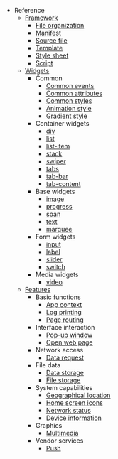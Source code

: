 * Reference
    * [Framework](framework/index.en.md)
        * [File organization](framework/file-organization.en.md)
        * [Manifest](framework/manifest.en.md)
        * [Source file](framework/source-file.en.md)
        * [Template](framework/template.en.md)
        * [Style sheet](framework/style-sheet.en.md)
        * [Script](framework/script.en.md)
    * [Widgets](widgets/index.en.md)
        * Common
            * [Common events](widgets/common-events.en.md)
            * [Common attributes](widgets/common-attributes.en.md)
            * [Common styles](widgets/common-styles.en.md)
            * [Animation style](widgets/animation-styles.en.md)
            * [Gradient style](widgets/gradient-styles.en.md)
        * Container widgets
            * [div](widgets/div.en.md)
            * [list](widgets/list.en.md)
            * [list-item](widgets/list-item.en.md)
            <!-- * [refresh](widgets/refresh.en.md) -->
            <!-- * [richtext](widgets/richtext.en.md) -->
            * [stack](widgets/stack.en.md)
            * [swiper](widgets/swiper.en.md)
            * [tabs](widgets/tabs.en.md)
            * [tab-bar](widgets/tab-bar.en.md)
            * [tab-content](widgets/tab-content.en.md)
        * Base widgets
            <!-- * [a](widgets/a.en.md) -->
            * [image](widgets/image.en.md)
            * [progress](widgets/progress.en.md)
            * [span](widgets/span.en.md)
            * [text](widgets/text.en.md)
            * [marquee](widgets/marquee.en.md)
        * Form widgets
            * [input](widgets/input.en.md)
            * [label](widgets/label.en.md)
            <!-- * [picker](widgets/picker.en.md) -->
            * [slider](widgets/slider.en.md)
            * [switch](widgets/switch.en.md)
            <!-- * [textarea](widgets/textarea.en.md) -->
        * Media widgets
            * [video](widgets/video.en.md)
        <!-- * Other widgets
            * [web](widgets/web.en.md) -->
    * [Features](features/index.en.md)
        * Basic functions
            * [App context](features/system/app.en.md)
            * [Log printing](features/system/log.en.md)
            * [Page routing](features/system/router.en.md)
        * Interface interaction
            <!-- * [Sharing](features/system/share.en.md) -->
            * [Pop-up window](features/system/prompt.en.md)
            * [Open web page](features/system/webview.en.md)
            <!-- * [Notification message](features/system/notification.en.md) -->
            <!-- * [Vibrate](features/system/vibrator.en.md) -->
        * Network access
            <!-- * [Uploading and downloading](features/system/request.en.md) -->
            * [Data request](features/system/fetch.en.md)
        * File data
            * [Data storage](features/system/storage.en.md)
            * [File storage](features/system/file.en.md)
        * System capabilities
            <!-- * [QR codes](features/system/barcode.en.md) -->
            <!-- * [Sensors](features/system/sensor.en.md) -->
            <!-- * [Clipboard](features/system/clipboard.en.md) -->
            * [Geographical location](features/system/geolocation.en.md)
            * [Home screen icons](features/system/shortcut.en.md)
            <!-- * [Calendar events](features/system/calendar.en.md) -->
            * [Network status](features/system/network.en.md)
            * [Device information](features/system/device.en.md)
        * Graphics
            * [Multimedia](features/system/media.en.md)
        * Vendor services
            * [Push](features/service/push.en.md)
            <!-- * [Payments](features/service/pay.en.md) -->
